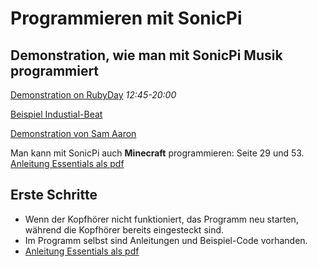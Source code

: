 # Programmieren mit SonicPi

## Demonstration, wie man mit SonicPi Musik programmiert

[Demonstration on RubyDay](https://www.youtube.com/watch?v=r2xMo3J8-CA) *12:45-20:00*

[Beispiel Industial-Beat](https://www.youtube.com/watch?v=iuDsyRNUMb0)

[Demonstration von Sam Aaron](https://www.youtube.com/watch?v=e_CQpFaTGyw&list=PLZTeQvgAyeOCEHLtg2iENMNWxuWkjfsrK)

Man kann mit SonicPi auch **Minecraft** programmieren: Seite 29 und 53.
[Anleitung Essentials als pdf](https://www.raspberrypi.org/magpi/issues/essentials-sonic-pi-v1/)

## Erste Schritte

* Wenn der Kopfhörer nicht funktioniert, das Programm neu starten, während die Kopfhörer bereits eingesteckt sind.
* Im Programm selbst sind Anleitungen und Beispiel-Code vorhanden.
* [Anleitung Essentials als pdf](https://www.raspberrypi.org/magpi/issues/essentials-sonic-pi-v1/)
